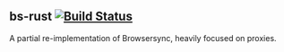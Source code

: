 ## bs-rust [![Build Status](https://travis-ci.org/shakyShane/bs-rust.svg?branch=master)](https://travis-ci.org/shakyShane/bs-rust)

A partial re-implementation of Browsersync, heavily focused on proxies.
